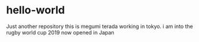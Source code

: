 # hello-world
Just another repository
this is megumi terada working in tokyo.
i am into the rugby world cup 2019 now opened in Japan
